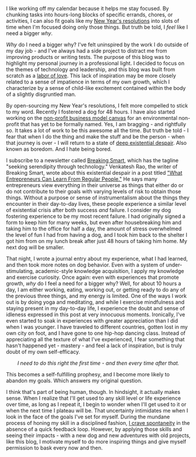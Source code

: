 <p>I like working off my calendar because it helps me stay focused. By chunking tasks into hours-long blocks of specific errands, chores, or activities, I can also fit goals like my <a href="http://www.lioninawhat.com/articles/open-sourcing-my-new-year-s-resolutions" target="_blank">New Year's resolutions</a> into slots of time when I'm focused doing only those things. But truth be told, I <em>feel</em> like I need a bigger <em>why</em>.</p>

<p><em>Why</em> do I need a bigger why? I've felt uninspired by the work I do outside of my day job - and I've always had a side project to distract me from improving products or writing tests. The purpose of this blog was to highlight my personal journey in a professional light. I decided to focus on the themes of technology and leadership, and this blog was built from scratch as a <a href="http://sethgodin.typepad.com/seths_blog/2010/09/your-attitude-didnt-matter.html" target="_blank">labor of love</a>. This lack of inspiration may be more closely related to a sense of impatience in terms of my own growth, which I characterize by a sense of child-like excitement contained within the body of a slightly disgruntled man.</p>

<p>By open-sourcing my New Year's resolutions, I felt more compelled to stick to my word. Recently I fostered a dog for 48 hours. I have also started working on the <a href="http://nonprofitcanvaskit.com/" target="_blank">non-profit business model canvas</a> for an environmental non-profit that has yet to be formally named. Yes, I am bragging - and rightfully so. It takes a lot of work to be this awesome all the time. But truth be told - I fear that when I do the thing and make the stuff and be the person - when that journey is over - I will return to a state of <a href="http://us1.campaign-archive2.com/?u=78cbbb7f2882629a5157fa593&id=7f94112800" target="_blank">deep existential despair</a>. Also known as boredom. And I hate being bored.</p>

<p>I subscribe to a newsletter called <a href="http://breakingsmart.com/" target="_blank">Breaking Smart</a>, which has the tagline "seeking serendipity through technology." Venkatesh Rao, the writer of Breaking Smart, wrote about this existential despair in a post titled <a href="https://www.emailnewsletterstand.com/e/what-entrepreneurs-can-learn-from-regular-people" target="_blank">"What Entrepreneurs Can Learn From Regular People."</a> He says many entrepreneurs view everything in their universe as things that either do or do not contribute to their goals with varying levels of risk to obtain those things. Without a purpose or sense of instrumentalism about the things they encounter in their day-to-day lives, these people experience a similar level of existential crisis after both success <em>and</em> failure. I consider my dog fostering experience to be my most recent failure. I had originally signed a form to keep him for many weeks, but even after housebreaking him and taking him to the office for half a day, the amount of stress overwhelmed the level of fun I had from having a dog, and I took him back to the shelter I got him from on my lunch break after just 48 hours of taking him home. My next dog will be smaller.</p>

<p>That night, I wrote a journal entry about my experience, what I had learned, and then took more notes on dog behavior. Even with a system of under-stimulating, academic-style knowledge acquisition, I apply my knowledge and exercise curiosity. Once again: even with experiences that promote growth, <em>why</em> do I feel a need for a bigger why? Well, for about 10 hours a day, I am either working, eating, working out, or getting ready to do any of the previous three things, and my energy is limited. One of the ways I work out is by doing yoga and meditating, and while I exercise mindfulness and staying present in my day-to-day life, I experience the doubt and sense of idleness expressed in this post at very innocuous moments. Ironically, I've even started to soak in experiences with greater appreciation than I did when I was younger. I have traveled to different countries, gotten lost in my own city on foot, and I have gone to one hip-hop dancing class. Instead of appreciating all the texture of what I've experienced, I fear something that hasn't happened yet - mastery - and feel a lack of inspiration, but is truly doubt of my own self-efficacy.</p>

<p style="text-align: center;"><em>I need to do this right the first time - and then every time after that.</em></p>

<p>This becomes a self-fulfilling prophesy, and I become more likely to abandon my goals. Which answers my original question.</p>

<p>I think that's part of being human, though. In hindsight, it actually makes sense. When I realize that I'll get used to any skill level or life experience over time, as long as I repeat it, I begin to wonder when I'll get used to it or when the next time I plateau will be. That uncertainty intimidates me when I look in the face of the goals I've set for myself. During the mundane process of honing my skill in a disciplined fashion, <a href="http://www.hanselman.com/blog/ImAPhonyAreYou.aspx" target="_blank">I crave spontaneity</a> in the absence of a quick feedback loop. However, by applying those skills and seeing their impacts - with a new dog and new adventures with old projects, like this blog, I motivate myself to do more inspiring things and give myself permission to bask every now and then.</p>